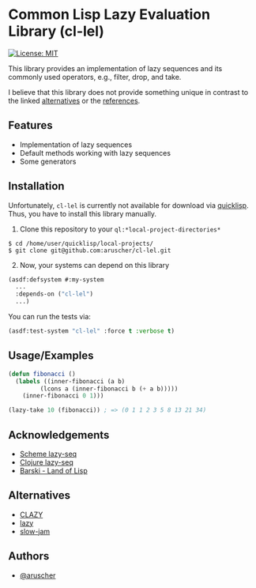 # Common Lisp Lazy Evaluation Library (cl-lel)
 [![License: MIT](https://img.shields.io/badge/License-MIT-yellow.svg)](https://opensource.org/licenses/MIT)
 
This library provides an implementation of lazy sequences and its commonly used operators, e.g., filter, drop, and take.

I believe that this library does not provide something unique in contrast to the linked [alternatives](#alternatives) or the [references](#acknowledgements).

## Features

- Implementation of lazy sequences
- Default methods working with lazy sequences
- Some generators


## Installation

Unfortunately, `cl-lel` is currently not available for download via [quicklisp](https://www.quicklisp.org/beta/).
Thus, you have to install this library manually.

1. Clone this repository to your `ql:*local-project-directories*`
``` console
$ cd /home/user/quicklisp/local-projects/
$ git clone git@github.com:aruscher/cl-lel.git
```

2. Now, your systems can depend on this library
``` lisp
(asdf:defsystem #:my-system
  ...
  :depends-on ("cl-lel")
  ...)
```

You can run the tests via:
``` lisp
(asdf:test-system "cl-lel" :force t :verbose t)
```

## Usage/Examples

``` lisp
(defun fibonacci ()
  (labels ((inner-fibonacci (a b)
	     (lcons a (inner-fibonacci b (+ a b)))))
    (inner-fibonacci 0 1)))

(lazy-take 10 (fibonacci)) ; => (0 1 1 2 3 5 8 13 21 34)
```
  
## Acknowledgements

 - [Scheme lazy-seq](http://wiki.call-cc.org/eggref/5/lazy-seq)
 - [Clojure lazy-seq](https://clojure.org/reference/lazy)
 - [Barski - Land of Lisp](http://landoflisp.com/)

## Alternatives

 - [CLAZY](https://common-lisp.net/project/clazy/)
 - [lazy](https://github.com/massung/lazy)
 - [slow-jam](https://github.com/thezerobit/slow-jam)

## Authors

- [@aruscher](https://github.com/aruscher)
